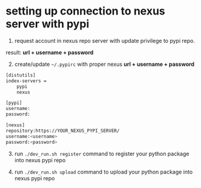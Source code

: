 # setting up connection to nexus server with pypi

1. request account in nexus repo server with update privilege to pypi repo.

result: **url + username + password**

2. create/update `~/.pypirc` with proper nexus **url + username + password**
```bash
[distutils]
index-servers =
    pypi
    nexus

[pypi]
username:
password:

[nexus]
repository:https://YOUR_NEXUS_PYPI_SERVER/
username:<username>
password:<password>
```

3. run `./dev_run.sh register` command to register your python package into nexus pypi repo

4. run `./dev_run.sh upload` command to upload your python package into nexus pypi repo